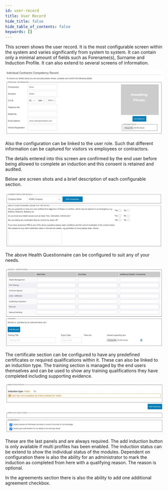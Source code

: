 ```yaml
---
id: user-record
title: User Record
hide_title: false
hide_table_of_contents: false
keywords: []
---
```

This screen shows the user record. It is the most configurable screen within the system and varies significantly from system to system. It can contain only a minimal amount of fields such as Forename(s), Surname and Induction Profile. It can also extend to several screens of information.

![User Record](user-record-1.jpg "User Record")

Also the configuration can be linked to the user role. Such that different information can be captured for visitors vs employees or contractors.

The details entered into this screen are confirmed by the end user before being allowed to complete an induction and this consent is retained and audited. 

Below are screen shots and a brief description of each configurable section.

![Health Questionnaire ](user-record-2.jpg "Health Questionnaire ")

The above Health Questionnaire can be configured to suit any of your needs. 

![Ticket Certificates & Training](user-record-3.jpg "Ticket Certificates & Training")

The certificate section can be configured to have any predefined certificates or  required qualifications within it. These can also be linked to an induction type. The training section is managed by the end users themselves and can be used to show any training qualifications they have completed including supporting evidence.

![Induction Status & Agreements](user-record-4.jpg "Induction Status & Agreements")

These are the last panels and are always required. The add induction button is only available if multi profiles has been enabled. The induction status can be extend to show the individual status of the modules. Dependent on configuration there is also the ability for an administrator to mark the induction as completed from here with a qualifying reason. The reason is optional.

In the agreements section there is also the ability to add one additional agreement checkbox.